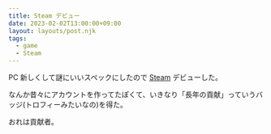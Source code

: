 ```yaml
---
title: Steam デビュー
date: 2023-02-02T13:00:00+09:00
layout: layouts/post.njk
tags:
  - game
  - Steam
---
```


PC 新しくして謎にいいスペックにしたので [Steam](https://store.steampowered.com) デビューした。

なんか昔々にアカウントを作ってたぽくて、いきなり「長年の貢献」っていうバッジ(トロフィーみたいなの)を得た。

おれは貢献者。
